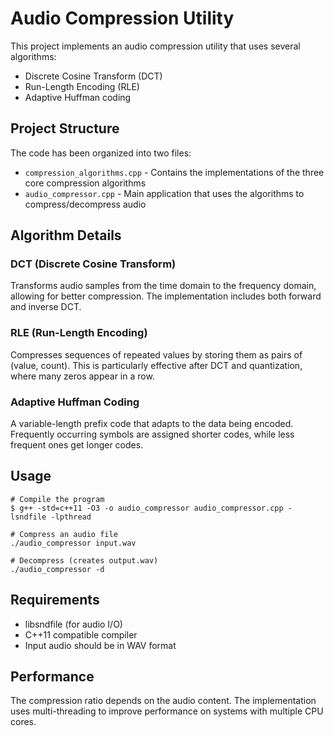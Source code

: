 # Audio Compression Utility

This project implements an audio compression utility that uses several algorithms:
- Discrete Cosine Transform (DCT)
- Run-Length Encoding (RLE)
- Adaptive Huffman coding

## Project Structure

The code has been organized into two files:

- `compression_algorithms.cpp` - Contains the implementations of the three core compression algorithms
- `audio_compressor.cpp` - Main application that uses the algorithms to compress/decompress audio

## Algorithm Details

### DCT (Discrete Cosine Transform)
Transforms audio samples from the time domain to the frequency domain, allowing for 
better compression. The implementation includes both forward and inverse DCT.

### RLE (Run-Length Encoding)
Compresses sequences of repeated values by storing them as pairs of (value, count).
This is particularly effective after DCT and quantization, where many zeros appear in a row.

### Adaptive Huffman Coding
A variable-length prefix code that adapts to the data being encoded. Frequently occurring
symbols are assigned shorter codes, while less frequent ones get longer codes.

## Usage

```
# Compile the program
$ g++ -std=c++11 -O3 -o audio_compressor audio_compressor.cpp -lsndfile -lpthread

# Compress an audio file
./audio_compressor input.wav

# Decompress (creates output.wav)
./audio_compressor -d
```

## Requirements

- libsndfile (for audio I/O)
- C++11 compatible compiler
- Input audio should be in WAV format

## Performance

The compression ratio depends on the audio content. The implementation uses multi-threading
to improve performance on systems with multiple CPU cores. 